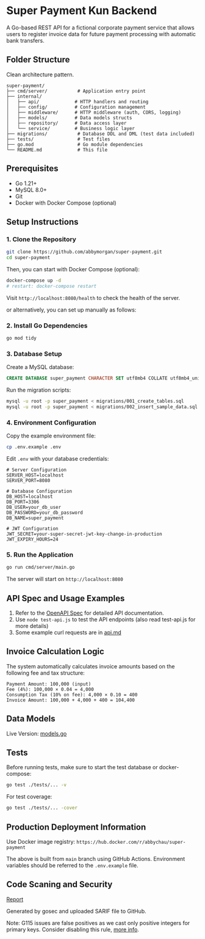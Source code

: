 # Super Payment Kun Backend

A Go-based REST API for a fictional corporate payment service that allows users to register invoice data for future payment processing with automatic bank transfers.

## Folder Structure

Clean architecture pattern.

```
super-payment/
├── cmd/server/           # Application entry point
├── internal/
│   ├── api/             # HTTP handlers and routing
│   ├── config/          # Configuration management
│   ├── middleware/      # HTTP middleware (auth, CORS, logging)
│   ├── models/          # Data models structs
│   ├── repository/      # Data access layer
│   └── service/         # Business logic layer
├── migrations/           # Database DDL and DML (test data included)
├── tests/                # Test files
├── go.mod                # Go module dependencies
└── README.md             # This file
```


## Prerequisites

- Go 1.21+
- MySQL 8.0+
- Git
- Docker with Docker Compose (optional)

## Setup Instructions

### 1. Clone the Repository

```bash
git clone https://github.com/abbymorgan/super-payment.git
cd super-payment
```

Then, you can start with Docker Compose (optional):

```bash
docker-compose up -d
# restart: docker-compose restart
```

Visit `http://localhost:8080/health` to check the health of the server.

or alternatively, you can set up manually as follows:

### 2. Install Go Dependencies

```bash
go mod tidy
```

### 3. Database Setup

Create a MySQL database:

```sql
CREATE DATABASE super_payment CHARACTER SET utf8mb4 COLLATE utf8mb4_unicode_ci;
```

Run the migration scripts:

```bash
mysql -u root -p super_payment < migrations/001_create_tables.sql
mysql -u root -p super_payment < migrations/002_insert_sample_data.sql
```

### 4. Environment Configuration

Copy the example environment file:

```bash
cp .env.example .env
```

Edit `.env` with your database credentials:

```env
# Server Configuration
SERVER_HOST=localhost
SERVER_PORT=8080

# Database Configuration
DB_HOST=localhost
DB_PORT=3306
DB_USER=your_db_user
DB_PASSWORD=your_db_password
DB_NAME=super_payment

# JWT Configuration
JWT_SECRET=your-super-secret-jwt-key-change-in-production
JWT_EXPIRY_HOURS=24
```

### 5. Run the Application

```bash
go run cmd/server/main.go
```

The server will start on `http://localhost:8080`

## API Spec and Usage Examples

1. Refer to the [OpenAPI Spec](./api-docs.yaml) for detailed API documentation.
2. Use `node test-api.js` to test the API endpoints (also read test-api.js for more details)
3. Some example curl requests are in [api.md](./api.md)

## Invoice Calculation Logic

The system automatically calculates invoice amounts based on the following fee and tax structure:

```
Payment Amount: 100,000 (input)
Fee (4%): 100,000 × 0.04 = 4,000
Consumption Tax (10% on fee): 4,000 × 0.10 = 400
Invoice Amount: 100,000 + 4,000 + 400 = 104,400
```

## Data Models

Live Version: [models.go](internal/models/models.go)

## Tests

Before running tests, make sure to start the test database or docker-compose:

```bash
go test ./tests/... -v
```

For test coverage:

```bash
go test ./tests/... -cover
```

## Production Deployment Information

Use Docker image registry: `https://hub.docker.com/r/abbychau/super-payment`

The above is built from `main` branch using GitHub Actions. Environment variables should be referred to the `.env.example` file.

## Code Scaning and Security

[Report](https://github.com/abbychau/super-payment/security/code-scanning)

Generated by gosec and uploaded SARIF file to GitHub.

Note: G115 issues are false positives as we cast only positive integers for primary keys. Consider disabling this rule, [more info](https://dev.to/ccoveille/about-the-gosec-g115-drama-or-how-i-faced-back-integer-conversion-overflow-in-go-1302).